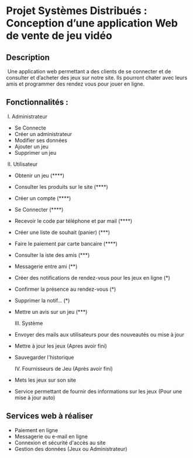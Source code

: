 # Projet Systèmes Distribués : Conception d’une application Web de vente de jeu vidéo

 

## Description

​        Une application web permettant a des clients de se connecter et de consulter et d’acheter des jeux sur notre site. Ils pourront chater avec leurs amis et programmer des rendez vous pour jouer en ligne.

 

## Fonctionnalités :

​     I.      Administrateur

* Se Connecte
* Créer un administrateur
* Modifier ses données
* Ajouter un jeu
* Supprimer un jeu   

 

​    II.      Utilisateur
* Obtenir un jeu (****)

* Consulter les produits sur le site (****)

* Créer un compte (****)

* Se Connecter (****)

* Recevoir le code par téléphone et par mail (****)

* Créer une liste de souhait (panier) (***)

* Faire le paiement par carte bancaire (****)

* Consulter la iste des amis (***)

* Messagerie entre ami (**)

* Créer des notifications de rendez-vous pour les jeux en ligne (*)

* Confirmer la présence au rendez-vous (*)

* Supprimer la notif… (*)

* Mettre un avis sur un jeu (***)

 

   III.      Système

* Envoyer des mails aux utilisateurs pour des nouveautés ou mise à jour
* Mettre à jour les jeux (Apres avoir fini)
* Sauvegarder l'historique

 

  IV.      Fournisseurs de Jeu (Après avoir fini)

* Mets les jeux sur son site
* Service permettant de fournir des informations sur les jeux (Pour une mise à jour auto)



## Services web  à réaliser

* Paiement en ligne
* Messagerie ou e-mail en ligne 
* Connexion et sécurité d'accès au site
* Gestion des données (Jeux ou Administrateur)


